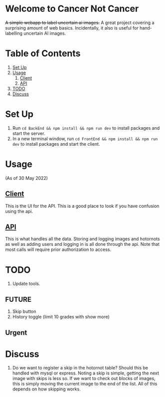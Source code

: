 # Welcome to Cancer Not Cancer

~~A simple webapp to label uncertain ai images.~~
A great project covering a surprising amount of web basics. Incidentally, it also is useful for hand-labelling uncertain AI images.

# Table of Contents

1. [Set Up](#set-up)
2. [Usage](#usage)
    1. [Client](#client)
    2. [API](#api)
3. [TODO](#todo)
4. [Discuss](#discuss)

# Set Up

1. Run `cd BackEnd && npm install && npm run dev` to install packages and start the server.
2. In a new terminal window, run `cd FrontEnd && npm install && npm run dev` to install packages and start the client.

# Usage

(As of 30 May 2022)

## [Client](client/README.md)

This is the UI for the API. This is a good place to look if you have confusion using the api.

## [API](api/README.md)

This is what handles all the data. Storing and logging images and hotornots as well as adding users and logging in is all done through the api. Note that most calls will require prior authorization to access.

# TODO

1. Update tools.

## FUTURE
1. Skip button
2. History toggle (limit 10 grades with show more)

## Urgent

# Discuss

1. Do we want to register a skip in the hotornot table? Should this be handled with mysql or express. Noting a skip is simple, getting the next image with skips is less so. If we want to check out blocks of images, this is simply moving the current image to the end of the list. All of this depends on how skipping works.